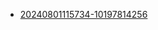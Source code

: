 - [20240801115734-10197814256](https://bibhutisingh93.github.io/bibhuti_test/reports/20240801115734-10197814256/index.html)
